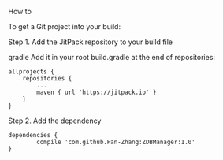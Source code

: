 How to

To get a Git project into your build:

Step 1. Add the JitPack repository to your build file

gradle
Add it in your root build.gradle at the end of repositories:

	allprojects {
		repositories {
			...
			maven { url 'https://jitpack.io' }
		}
	}
Step 2. Add the dependency

	dependencies {
	        compile 'com.github.Pan-Zhang:ZDBManager:1.0'
	}
